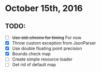 # October 15th, 2016

## TODO:

- [ ] ~~Use std::chrono for timing~~ For now
- [x] Throw custom exception from JsonParser
- [x] Use double floating point precision
- [x] Bounds check map
- [ ] Create simple resource loader
- [ ] Get rid of default map
